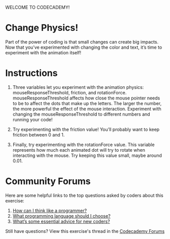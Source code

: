WELCOME TO CODECADEMY!
# Change Physics!

Part of the power of coding is that small changes can create big impacts. Now that you’ve experimented with changing the color and text, it’s time to experiment with the animation itself!

# Instructions

1. Three variables let you experiment with the animation physics: mouseResponseThreshold, friction, and rotationForce. mouseResponseThreshold affects how close the mouse pointer needs to be to affect the dots that make up the letters. The larger the number, the more powerful the effect of the mouse interaction. Experiment with changing the mouseResponseThreshold to different numbers and running your code!

2. Try experimenting with the friction value! You’ll probably want to keep friction between 0 and 1.

3. Finally, try experimenting with the rotationForce value. This variable represents how much each animated dot will try to rotate when interacting with the mouse. Try keeping this value small, maybe around 0.01.


# Community Forums

Here are some helpful links to the top questions asked by coders about this exercise:
  1. [How can I think like a programmer?](https://www.youtube.com/watch?v=rWMuEIcdJP4)
  2. [What programming language should I choose?](https://www.youtube.com/watch?v=r5kfkpYtOiw)
  3. [What’s some essential advice for new coders?](https://youtu.be/LwxFVXmVPDU)


Still have questions? View this exercise's thread in the [Codecademy Forums](https://discuss.codecademy.com/t/371524)
